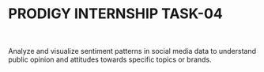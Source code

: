<h1>PRODIGY INTERNSHIP TASK-04</h1>
<br>
<p>Analyze and visualize sentiment patterns in social media data to understand public opinion and attitudes towards specific topics or brands.</p>

